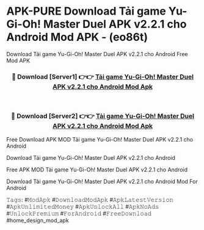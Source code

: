 # APK-PURE Download Tải game Yu-Gi-Oh! Master Duel APK v2.2.1 cho Android Mod APK - (eo86t)
Download Tải game Yu-Gi-Oh! Master Duel APK v2.2.1 cho Android Free Mod APK

<div align="center">
<h3>🔴 Download [Server1] 👉👉 <a href="https://apk-comot.site?title=Tải_game_Yu-Gi-Oh!_Master_Duel_APK_v2.2.1_cho_Android">Tải game Yu-Gi-Oh! Master Duel APK v2.2.1 cho Android Mod Apk</a></h3><br>

<h3>🔴 Download [Server2] 👉👉 <a href="https://apk-comot.site?title=Tải_game_Yu-Gi-Oh!_Master_Duel_APK_v2.2.1_cho_Android">Tải game Yu-Gi-Oh! Master Duel APK v2.2.1 cho Android Mod Apk</a></h3>
</div>


Free Download APK MOD Tải game Yu-Gi-Oh! Master Duel APK v2.2.1 cho Android

Download Tải game Yu-Gi-Oh! Master Duel APK v2.2.1 cho Android 

Free APK MOD Tải game Yu-Gi-Oh! Master Duel APK v2.2.1 cho Android 

Download Tải game Yu-Gi-Oh! Master Duel APK v2.2.1 cho Android Mod For Android

𝚃𝚊𝚐𝚜: #𝙼𝚘𝚍𝙰𝚙𝚔 #𝙳𝚘𝚠𝚗𝚕𝚘𝚊𝚍𝙼𝚘𝚍𝙰𝚙𝚔 #𝙰𝚙𝚔𝙻𝚊𝚝𝚎𝚜𝚝𝚅𝚎𝚛𝚜𝚒𝚘𝚗 #𝙰𝚙𝚔𝚄𝚗𝚕𝚒𝚖𝚒𝚝𝚎𝚍𝙼𝚘𝚗𝚎𝚢 #𝙰𝚙𝚔𝚄𝚗𝚕𝚘𝚌𝚔𝙰𝚕𝚕 #𝙰𝚙𝚔𝙽𝚘𝙰𝚍𝚜 #𝚄𝚗𝚕𝚘𝚌𝚔𝙿𝚛𝚎𝚖𝚒𝚞𝚖 #𝙵𝚘𝚛𝙰𝚗𝚍𝚛𝚘𝚒𝚍 #𝙵𝚛𝚎𝚎𝙳𝚘𝚠𝚗𝚕𝚘𝚊𝚍 #home_design_mod_apk